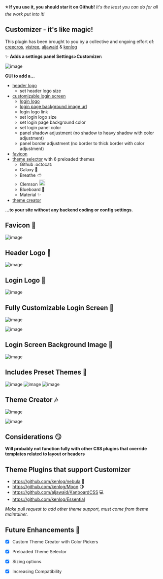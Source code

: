 **:star: If you use it, you should star it on Github!**
*It's the least you can do for all the work put into it!*

Customizer - it's like magic!
----------

This plugin has been brought to you by a collective and ongoing effort of: [creecros](https://github.com/creecros), [vistree](https://github.com/vistree), [aljawaid](https://github.com/aljawaid) & [kenlog](https://github.com/kenlog) 

:sparkles:	**Adds a settings panel Settings>Customizer:**

![image](https://user-images.githubusercontent.com/26339368/49309828-7fc47800-f4aa-11e8-809e-8cc9686a2a2d.png)

**GUI to add a...**

* [header logo](#header-logo-rainbow)
  * set header logo size
* [customizable login screen](#fully-customizable-login-screen-gem)
  * [login logo](#login-logo-peach)
  * [login page background image url](#login-screen-background-image-dart)
  * login logo link
  * set login logo size
  * set login page background color
  * set login panel color
  * panel shadow adjustment (no shadow to heavy shadow with color adjustment)
  * panel border adjustment (no border to thick border with color adjustment)
* [favicon](#favicon-beginner)
* [theme selector](#includes-preset-themes-mega) with 6 preloaded themes
  * Github :octocat:
  * Galaxy :milky_way:
  * Breathe :partly_sunny:
  * Clemson <img src="https://upload.wikimedia.org/wikipedia/commons/thumb/7/72/Clemson_Tigers_logo.svg/2000px-Clemson_Tigers_logo.svg.png" height="20">
  * Blueboard :blue_book:
  * Material :sparkles:
* [theme creator](#theme-creator-notes)


**...to your site without any backend coding or config settings.**

## Favicon :beginner:	

![image](https://user-images.githubusercontent.com/26339368/47174055-a43f0900-d2dd-11e8-9932-430e11b74fea.png)

## Header Logo :rainbow:

![image](https://user-images.githubusercontent.com/26339368/47369113-f9e62d80-d6b0-11e8-90e0-974c31b4b535.png)

## Login Logo :peach:

![image](https://user-images.githubusercontent.com/26339368/48488290-622ab980-e7ee-11e8-8efd-58d7b834a02f.png)

## Fully Customizable Login Screen :gem:

![image](https://user-images.githubusercontent.com/26339368/48627714-44428d80-e983-11e8-8451-2e873572007a.png)

![image](https://user-images.githubusercontent.com/26339368/48627526-ca120900-e982-11e8-9870-fd469c553124.png)

## Login Screen Background Image :dart:

![image](https://user-images.githubusercontent.com/26339368/47959793-573c8180-dfc3-11e8-84bc-ab654f8c50b5.png)

## Includes Preset Themes :mega:

![image](https://user-images.githubusercontent.com/26339368/48488078-f2b4ca00-e7ed-11e8-8d4b-37d5b51f374b.png)
![image](https://user-images.githubusercontent.com/26339368/48488101-ffd1b900-e7ed-11e8-8438-9ec7b91c98d9.png)
![image](https://user-images.githubusercontent.com/26339368/49310809-64a73780-f4ad-11e8-81e6-82852275199a.png)

## Theme Creator :notes:

![image](https://user-images.githubusercontent.com/26339368/49310587-aedbe900-f4ac-11e8-935f-e499c14eb830.png)

![image](https://user-images.githubusercontent.com/26339368/49310623-c024f580-f4ac-11e8-968e-a05762634b80.png)

## Considerations :smirk:

**Will probably not function fully with other CSS plugins that override templates related to layout or headers**

## Theme Plugins that support Customizer
   * https://github.com/kenlog/nebula :dash:
   * https://github.com/kenlog/Moon :waning_gibbous_moon:
   * https://github.com/aljawaid/KanboardCSS :computer:
   * https://github.com/kenlog/Essential

*Make pull request to add other theme support, must come from theme maintainer.*

## Future Enhancements :lollipop:

- [x] Custom Theme Creator with Color Pickers
- [x] Preloaded Theme Selector
- [x] Sizing options
- [x] Increasing Compatibility

